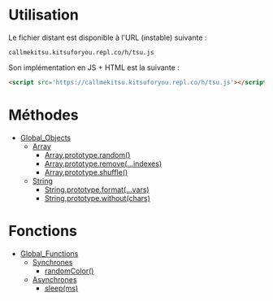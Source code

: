 # Utilisation
Le fichier distant est disponible à l'URL (instable) suivante :
```
callmekitsu.kitsuforyou.repl.co/h/tsu.js
```
Son implémentation en JS + HTML est la suivante :
```html
<script src='https://callmekitsu.kitsuforyou.repl.co/h/tsu.js'></script>
```
# Méthodes

* [Global_Objects](./Objects)
  * [Array](./Objects/Array/)
    * [Array.prototype.random()](./Objects/Array/random)
    * [Array.prototype.remove(...indexes)](./Objects/Array/remove)
    * [Array.prototype.shuffle()](./Objects/Array/shuffle)
  * [String](./Objects/String/)
    * [String.prototype.format(...vars)](./Objects/String/format)
    * [String.prototype.without(chars)](./Objects/String/without)

# Fonctions

* [Global_Functions](./Functions)
  * [Synchrones](./Functions/Sync)
    * [randomColor()](./Functions/Sync/randomColor)
  * [Asynchrones](./Functions/Async)
    * [sleep(ms)](./Functions/Async/sleep)
